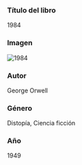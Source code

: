 ### Título del libro
1984

### Imagen
![1984](https://m.media-amazon.com/images/I/41CgDfFnlAL._SY445_SX342_.jpg)

### Autor
George Orwell

### Género
Distopía, Ciencia ficción

### Año
1949
